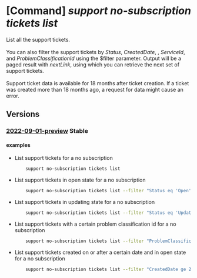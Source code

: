 # [Command] _support no-subscription tickets list_

List all the support tickets. <br/><br/>You can also filter the support tickets by <i>Status</i>, <i>CreatedDate</i>, , <i>ServiceId</i>, and <i>ProblemClassificationId</i> using the $filter parameter. Output will be a paged result with <i>nextLink</i>, using which you can retrieve the next set of support tickets. <br/><br/>Support ticket data is available for 18 months after ticket creation. If a ticket was created more than 18 months ago, a request for data might cause an error.

## Versions

### [2022-09-01-preview](/Resources/mgmt-plane/L3Byb3ZpZGVycy9taWNyb3NvZnQuc3VwcG9ydC9zdXBwb3J0dGlja2V0cw==/2022-09-01-preview.xml) **Stable**

<!-- mgmt-plane /providers/microsoft.support/supporttickets 2022-09-01-preview -->

#### examples

- List support tickets for a no subscription
    ```bash
        support no-subscription tickets list
    ```

- List support tickets in open state for a no subscription
    ```bash
        support no-subscription tickets list --filter "Status eq 'Open'"
    ```

- List support tickets in updating state for a no subscription
    ```bash
        support no-subscription tickets list --filter "Status eq 'Updating'"
    ```

- List support tickets with a certain problem classification id for a no subscription
    ```bash
        support no-subscription tickets list --filter "ProblemClassificationId eq 'problem_classification_guid'"
    ```

- List support tickets created on or after a certain date and in open state for a no subscription
    ```bash
        support no-subscription tickets list --filter "CreatedDate ge 2024-01-01T22:08:51Z and Status eq 'Open'"
    ```
